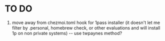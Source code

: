 # TO DO

1. move away from chezmoi.toml hook for 1pass installer (it doesn't let me filter by .personal, homebrew check, or other evaluations and will install 1p on non private systems) -- use twpaynes method?
